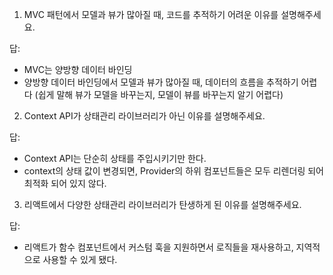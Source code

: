 1. MVC 패턴에서 모델과 뷰가 많아질 때, 코드를 추적하기 어려운 이유를 설명해주세요.

답:
- MVC는 양방향 데이터 바인딩
- 양방향 데이터 바인딩에서 모델과 뷰가 많아질 때, 데이터의 흐름을 추적하기 어렵다 (쉽게 말해 뷰가 모델을 바꾸는지, 모델이 뷰를 바꾸는지 알기 어렵다)

2. Context API가 상태관리 라이브러리가 아닌 이유를 설명해주세요.

답:
- Context API는 단순히 상태를 주입시키기만 한다.
- context의 상태 값이 변경되면, Provider의 하위 컴포넌트들은 모두 리렌더링 되어 최적화 되어 있지 않다.

3. 리액트에서 다양한 상태관리 라이브러리가 탄생하게 된 이유를 설명해주세요.

답:
- 리액트가 함수 컴포넌트에서 커스텀 훅을 지원하면서 로직들을 재사용하고, 지역적으로 사용할 수 있게 됐다.